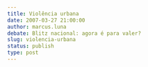 ```yaml
---
title: Violência urbana
date: 2007-03-27 21:00:00
author: marcus.luna
debate: Blitz nacional: agora é para valer?
slug: violencia-urbana
status: publish 
type: post
---
```




